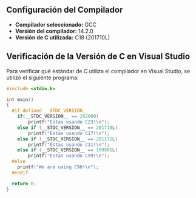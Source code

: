 ## Configuración del Compilador

- **Compilador seleccionado:** GCC  
- **Versión del compilador:** 14.2.0  
- **Versión de C utilizada:** C18 (201710L)

  
## Verificación de la Versión de C en Visual Studio
  
Para verificar qué estándar de C utiliza el compilador en Visual Studio, se utilizó el siguiente programa:

```c
#include <stdio.h>

int main()
{
  #if defined __STDC_VERSION__
    if(__STDC_VERSION__ == 202000)
        printf("Estas usando C23!\n");
    else if (__STDC_VERSION__ == 201710L)
        printf("Estas usando C17!\n");
    else if (__STDC_VERSION__ == 201112L)
        printf("Estas usando C11!\n");
    else if (__STDC_VERSION__ == 199901L)
        printf("Estas usando C99!\n");
  #else
    printf("We are using C90!\n");
  #endif

  return 0;
}
